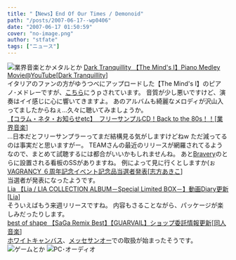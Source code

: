 ```yaml
---
title: "【News】End Of Our Times / Demonoid"
path: "/posts/2007-06-17--wp0406"
date: "2007-06-17 01:50:59"
cover: "no-image.png"
author: "stfate"
tags: ["ニュース"]
---
```


<style type="text/css">
<!--
p {white-space: pre-wrap};
-->
</style>

<img src="http://stfate.net/img/category1.jpg" alt="業界音楽とかメタルとか">
<a class="topics" href="http://www.darktranquillity.com/" target="_blank">Dark Tranquillity 【The Mind's I】Piano Medley Movie@YouTube</a><span class="junre">[<a href="http://www.darktranquillity.com/" target="_blank">Dark Tranquillity</a>]</span>
<div class="news">イタリアのファンの方がゆうつべにアップロードした【The Mind's I】のピアノ･メドレーですが、<a href="http://www.youtube.com/watch?v=fr70Qq1AD9Y" target="_blank">こちら</a>にうｐされています。
音質が少し悪いですけど、演奏はイイ感じに心に響いてきますよ。
あのアルバムも綺麗なメロディが沢山入ってましたからねぇ…久々に聴いてみましょうか。</div>
<a class="topics" href="http://www.akibablog.net/archives/2007/06/etc_team_070617.html" target="_blank">【コラム・ネタ・お知らせetc】　フリーサンプルCD！Back to the 80s！！</a><span class="junre">[<a href="" target="_blank">業界音楽</a>]</span>
<div class="news">…日本だとフリーサンプラーってまだ結構見る気がしますけどねw
ただ減ってるのは事実だと思いますがー。
TEAMさんの最近のリリースが網羅されてるようなので、まとめて試聴するには都合がいいかもしれませんね。
あと<a href="http://www.team-e.co.jp/bravery/index.html" target="_blank">Bravery</a>のとらに設置される看板のSSがありますね。
例によって見に行くとしますか(ぉ</div>
<a class="topics" href="http://www.vagrancy.jp/" target="_blank">VAGRANCY ６周年記念イベント記念品当選者発表</a><span class="junre">[<a href="http://www.vagrancy.jp/" target="_blank">志方あきこ</a>]</span>
<div class="news">当選者が発表になったようです。</div>
<a class="topics" href="http://lias-cafe.com/special/" target="_blank">Lia 【Lia / LIA COLLECTION ALBUM－Special Limited BOX－】動画Diary更新</a><span class="junre">[<a href="http://www.lias-cafe.com/" target="_blank">Lia</a>]</span>
<div class="news">そういえばもう来週リリースですね。
内容もさることながら、パッケージが楽しみだったりします。</div>
<a class="topics" href="http://shapes.s54.xrea.com/" target="_blank">best of shape 【SaGa Remix Best】【GUARVAIL】ショップ委託情報更新</a><span class="junre">[<a href="" target="_blank">同人音楽</a>]</span>
<div class="news"><a href="http://www.w-canvas.com/" target="_blank">ホワイトキャンバス</a>、<a href="http://www.messe-sanoh.co.jp/" target="_blank">メッセサンオー</a>での取扱が始まったそうです。</div>
<img src="http://stfate.net/img/category2.jpg" alt="ゲームとか">
<img src="http://stfate.net/img/category3.jpg" alt="PC･オーディオ">
